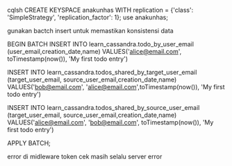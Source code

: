 cqlsh
CREATE KEYSPACE anakunhas WITH replication = {'class': 'SimpleStrategy', 'replication_factor': 1};
use anakunhas;

gunakan bactch insert untuk memastikan konsistensi data

BEGIN BATCH
  INSERT INTO learn_cassandra.todo_by_user_email (user_email,creation_date,name) VALUES('alice@email.com', toTimestamp(now()), 'My first todo entry')

  INSERT INTO learn_cassandra.todos_shared_by_target_user_email (target_user_email, source_user_email,creation_date,name) VALUES('bob@email.com', 'alice@email.com',toTimestamp(now()), 'My first todo entry')

  INSERT INTO learn_cassandra.todos_shared_by_source_user_email (target_user_email, source_user_email,creation_date,name) VALUES('alice@email.com', 'bob@email.com', toTimestamp(now()), 'My first todo entry')

APPLY BATCH;


error di midleware token cek masih selalu server error
